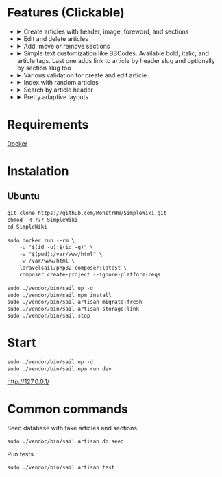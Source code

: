 # Features (Clickable)

-   <details>
        <summary>Create articles with header, image, foreword, and sections</summary>
        <img src="./feature_gifs/create.gif"></img>
    </details>

-   <details>
      <summary>Edit and delete articles</summary>
        <img src="./feature_gifs/edit_delete.gif"></img>
    </details>

-   <details>
      <summary>Add, move or remove sections</summary>
        <img src="./feature_gifs/add_move_remove_sections.gif"></img>
    </details>

-   <details>
      <summary>Simple text customization like BBCodes. Available bold, italic, and article tags. Last one adds link to article by header slug and optionally by section slug too</summary>
        <img src="./feature_gifs/text_customization.gif"></img>
    </details>

-   <details>
      <summary>Various validation for create and edit article</summary>
        <img src="./feature_gifs/validation.gif"></img>
    </details>

-   <details>
      <summary>Index with random articles</summary>
        <img src="./feature_gifs/index.gif"></img>
    </details>

-   <details>
      <summary>Search by article header</summary>
        <img src="./feature_gifs/search.gif"></img>
    </details>

-   <details>
      <summary>Pretty adaptive layouts</summary>
        <img src="./feature_gifs/adaptiveness.gif"></img>
    </details>

# Requirements

[Docker](https://docs.docker.com/compose/install/)

# Instalation

## Ubuntu

```
git clone https://github.com/MonstrHW/SimpleWiki.git
chmod -R 777 SimpleWiki
cd SimpleWiki

sudo docker run --rm \
    -u "$(id -u):$(id -g)" \
    -v "$(pwd):/var/www/html" \
    -w /var/www/html \
    laravelsail/php82-composer:latest \
    composer create-project --ignore-platform-reqs

sudo ./vendor/bin/sail up -d
sudo ./vendor/bin/sail npm install
sudo ./vendor/bin/sail artisan migrate:fresh
sudo ./vendor/bin/sail artisan storage:link
sudo ./vendor/bin/sail stop
```

# Start

```
sudo ./vendor/bin/sail up -d
sudo ./vendor/bin/sail npm run dev
```

http://127.0.0.1/

# Common commands

Seed database with fake articles and sections

```
sudo ./vendor/bin/sail artisan db:seed
```

Run tests

```
sudo ./vendor/bin/sail artisan test
```
